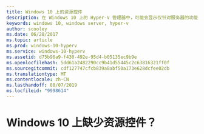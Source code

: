 ```yaml
---
title: Windows 10 上的资源控件
description: 在 Windows 10 上的 Hyper-V 管理器中，可能会显示仅针对服务器的功能的简要概括，但这些功能不可使用。
keywords: windows 10, windows server, hyper-v
author: scooley
ms.date: 06/28/2017
ms.topic: article
ms.prod: windows-10-hyperv
ms.service: windows-10-hyperv
ms.assetid: d75b96a9-f430-492e-95d4-b05135ec9b9e
ms.openlocfilehash: 5dd61a2482290cc9b41d55445c2c63816321ff0f
ms.sourcegitcommit: cdf127747cfcb839a8abf50a173e628dcfee02db
ms.translationtype: MT
ms.contentlocale: zh-CN
ms.lasthandoff: 08/07/2019
ms.locfileid: "9998614"
---
```

# <a name="resource-controls-missing-on-windows-10"></a>Windows 10 上缺少资源控件？
